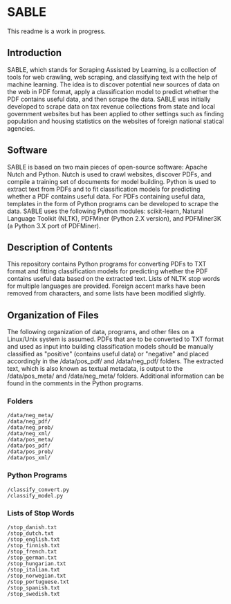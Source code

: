 # SABLE

This readme is a work in progress.

## Introduction

SABLE, which stands for Scraping Assisted by Learning, is a collection of tools for web crawling, web scraping, and classifying text with the help of machine learning.  The idea is to discover potential new sources of data on the web in PDF format, apply a classification model to predict whether the PDF contains useful data, and then scrape the data.  SABLE was initially developed to scrape data on tax revenue collections from state and local government websites but has been applied to other settings such as finding population and housing statistics on the websites of foreign national statical agencies.

## Software

SABLE is based on two main pieces of open-source software: Apache Nutch and Python.  Nutch is used to crawl websites, discover PDFs, and compile a training set of documents for model building.  Python is used to extract text from PDFs and to fit classification models for predicting whether a PDF contains useful data.  For PDFs containing useful data, templates in the form of Python programs can be developed to scrape the data.  SABLE uses the following Python modules: scikit-learn, Natural Language Toolkit (NLTK), PDFMiner (Python 2.X version), and PDFMiner3K (a Python 3.X port of PDFMiner).

## Description of Contents

This repository contains Python programs for converting PDFs to TXT format and fitting classification models for predicting whether the PDF contains useful data based on the extracted text.  Lists of NLTK stop words for multiple languages are provided.  Foreign accent marks have been removed from characters, and some lists have been modified slightly.

## Organization of Files

The following organization of data, programs, and other files on a Linux/Unix system is assumed.  PDFs that are to be converted to TXT format and used as input into building classification models should be manually classified as "positive" (contains useful data) or "negative" and placed accordingly in the /data/pos_pdf/ and /data/neg_pdf/ folders.  The extracted text, which is also known as textual metadata, is output to the /data/pos_meta/ and /data/neg_meta/ folders.  Additional information can be found in the comments in the Python programs. <br />

### Folders

```
/data/neg_meta/
/data/neg_pdf/
/data/neg_prob/
/data/neg_xml/
/data/pos_meta/
/data/pos_pdf/
/data/pos_prob/
/data/pos_xml/
```

### Python Programs

```
/classify_convert.py
/classify_model.py
```

### Lists of Stop Words

```
/stop_danish.txt
/stop_dutch.txt
/stop_english.txt
/stop_finnish.txt
/stop_french.txt
/stop_german.txt
/stop_hungarian.txt
/stop_italian.txt
/stop_norwegian.txt
/stop_portuguese.txt
/stop_spanish.txt
/stop_swedish.txt
```
